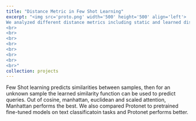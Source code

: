 ```yaml
---
title: "Distance Metric in Few Shot Learning"
excerpt: "<img src='proto.png' width='500' height='500' align='left'>
We analyzed different distance metrics including static and learned distance metrics in Prototypical Networks. [(Link to paper)](https://drive.google.com/file/d/121DAsB994XF6JTmlby_YYRhutrbs63Fc/view) <br>
<br>
<br>
<br>
<br>
<br>
<br>
<br>
<br>"
collection: projects
---
```


Few Shot learning predicts similarities between samples, then for an unknown sample the learned similarity function can be used to predict queries. Out of cosine, manhattan, euclidean and scaled attention, Manhattan performs the best. We also compared Protonet to pretrained fine-tuned models on text classificatoin tasks and Protonet performs better.  


